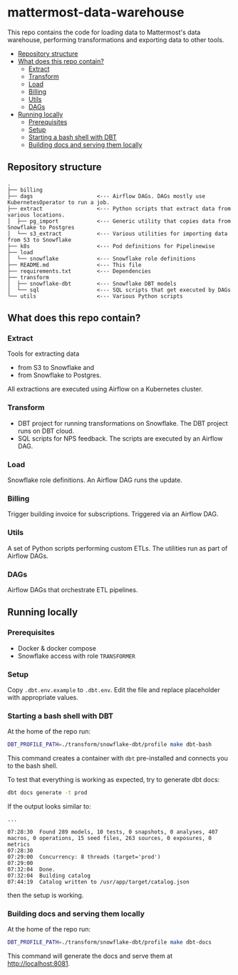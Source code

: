 # mattermost-data-warehouse

This repo contains the code for loading data to Mattermost's data warehouse, performing transformations and exporting 
data to other tools.

<!-- TOC -->
* [Repository structure](#repository-structure)
* [What does this repo contain?](#what-does-this-repo-contain)
  * [Extract](#extract)
  * [Transform](#transform)
  * [Load](#load)
  * [Billing](#billing)
  * [Utils](#utils)
  * [DAGs](#dags)
* [Running locally](#running-locally)
  * [Prerequisites](#prerequisites)
  * [Setup](#setup)
  * [Starting a bash shell with DBT](#starting-a-bash-shell-with-dbt)
  * [Building docs and serving them locally](#building-docs-and-serving-them-locally)
<!-- TOC -->

## Repository structure

```
.
├── billing                 
├── dags                    <--- Airflow DAGs. DAGs mostly use KubernetesOperator to run a job.
├── extract                 <--- Python scripts that extract data from various locations.
│  ├── pg_import            <--- Generic utility that copies data from Snowflake to Postgres
│  └── s3_extract           <--- Various utilities for importing data from S3 to Snowflake
├── k8s                     <--- Pod definitions for Pipelinewise
├── load        
│  └── snowflake            <--- Snowflake role definitions
├── README.md               <--- This file
├── requirements.txt        <--- Dependencies
├── transform
│  ├── snowflake-dbt        <--- Snowflake DBT models
│  └── sql                  <--- SQL scripts that get executed by DAGs
└── utils                   <--- Various Python scripts
```

## What does this repo contain?

### Extract

Tools for extracting data 
- from S3 to Snowflake and
- from Snowflake to Postgres.

All extractions are executed using Airflow on a Kubernetes cluster.

### Transform

- DBT project for running transformations on Snowflake. The DBT project runs on DBT cloud.
- SQL scripts for NPS feedback. The scripts are executed by an Airflow DAG.

### Load

Snowflake role definitions. An Airflow DAG runs the update.

### Billing

Trigger building invoice for subscriptions. Triggered via an Airflow DAG.

### Utils

A set of Python scripts performing custom ETLs. The utilities run as part of Airflow DAGs.

### DAGs

Airflow DAGs that orchestrate ETL pipelines.

## Running locally

### Prerequisites

- Docker & docker compose
- Snowflake access with role `TRANSFORMER`

### Setup

Copy `.dbt.env.example` to `.dbt.env`. Edit the file and replace placeholder with appropriate values.

### Starting a bash shell with DBT

At the home of the repo run:

```bash
DBT_PROFILE_PATH=./transform/snowflake-dbt/profile make dbt-bash
```

This command creates a container with `dbt` pre-installed and connects you to the bash shell.

To test that everything is working as expected, try to generate dbt docs:

```bash
dbt docs generate -t prod
```

If the output looks similar to:
```
...

07:28:30  Found 289 models, 10 tests, 0 snapshots, 0 analyses, 407 macros, 0 operations, 15 seed files, 263 sources, 0 exposures, 0 metrics
07:28:30  
07:29:00  Concurrency: 8 threads (target='prod')
07:29:00  
07:32:04  Done.
07:32:04  Building catalog
07:44:19  Catalog written to /usr/app/target/catalog.json
```

then the setup is working.


### Building docs and serving them locally

At the home of the repo run:

```bash
DBT_PROFILE_PATH=./transform/snowflake-dbt/profile make dbt-docs
```

This command will generate the docs and serve them at [http://localhost:8081](http://localhost:8081).